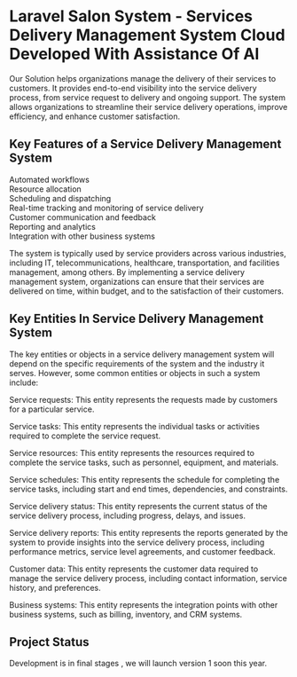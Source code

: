 # Laravel Salon System - Services Delivery Management System Cloud Developed With Assistance Of AI

Our Solution helps organizations manage the delivery of their services to customers. It provides end-to-end visibility into the service delivery process, from service request to delivery and ongoing support. The system allows organizations to streamline their service delivery operations, improve efficiency, and enhance customer satisfaction.

## Key Features of a Service Delivery Management System  
Automated workflows  
Resource allocation  
Scheduling and dispatching  
Real-time tracking and monitoring of service delivery  
Customer communication and feedback  
Reporting and analytics  
Integration with other business systems  

The system is typically used by service providers across various industries, including IT, telecommunications, healthcare, transportation, and facilities management, among others. By implementing a service delivery management system, organizations can ensure that their services are delivered on time, within budget, and to the satisfaction of their customers.

## Key Entities In Service Delivery Management System 
The key entities or objects in a service delivery management system will depend on the specific requirements of the system and the industry it serves. However, some common entities or objects in such a system include:

Service requests: This entity represents the requests made by customers for a particular service.

Service tasks: This entity represents the individual tasks or activities required to complete the service request.

Service resources: This entity represents the resources required to complete the service tasks, such as personnel, equipment, and materials.

Service schedules: This entity represents the schedule for completing the service tasks, including start and end times, dependencies, and constraints.

Service delivery status: This entity represents the current status of the service delivery process, including progress, delays, and issues.

Service delivery reports: This entity represents the reports generated by the system to provide insights into the service delivery process, including performance metrics, service level agreements, and customer feedback.

Customer data: This entity represents the customer data required to manage the service delivery process, including contact information, service history, and preferences.

Business systems: This entity represents the integration points with other business systems, such as billing, inventory, and CRM systems.

## Project Status
Development is in final stages , we will launch version 1 soon this year.
